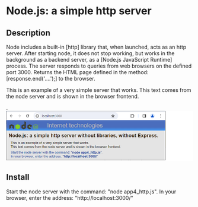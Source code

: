 # Node.js: a simple http server

## Description

Node includes a built-in [http] library that, when launched, acts as an http server. After starting node, it does not stop working, but works in the background as a backend server, as a [Node.js JavaScript Runtime] process. The server responds to queries from web browsers on the defined port 3000. Returns the HTML page defined in the method: [response.end('....');] to the browser.

This is an example of a very simple server that works.
This text comes from the node server and is shown in the browser frontend.

.
![](jpg/Simple_node_works2.png)

## Install

Start the node server with the command: "node app4_http.js".
In your browser, enter the address: "http://localhost:3000/"